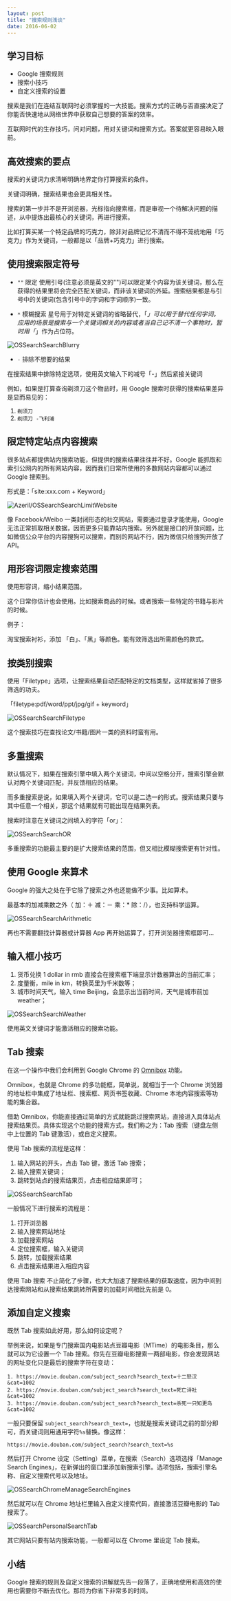 ```yaml
---
layout: post
title: "搜索规则浅谈"
date: 2016-06-02
---
```


## 学习目标

<ul>
<li>Google 搜索规则</li>

<li>搜索小技巧</li>

<li>自定义搜索的设置</li>
</ul>

<p>搜索是我们在连结互联网时必须掌握的一大技能。搜索方式的正确与否直接决定了你能否快速地从网络世界中获取自己想要的答案的效率。</p>

<p>互联网时代的生存技巧，问对问题，用对关键词和搜索方式。答案就更容易映入眼前。</p>  

## 高效搜索的要点 

<p>搜索的关键词力求清晰明确地界定你打算搜索的条件。</p>

<p>关键词明确，搜索结果也会更具相关性。</p>

<p>搜索的第一步并不是开浏览器，光标指向搜索框，而是审视一个待解决问题的描述，从中提炼出最核心的关键词，再进行搜索。</p>

<p>比如打算买某一个特定品牌的巧克力，除非对品牌记忆不清而不得不笼统地用「巧克力」作为关键词，一般都是以「品牌+巧克力」进行搜索。</p>

## 使用搜索限定符号 

<ul>
<li><p><code>""</code> 限定 使用引号(注意必须是英文的"")可以限定某个内容为该关键词，那么在获得的结果里将会完全匹配关键词，而非该关键词的外延。搜索结果都是与引号中的关键词(包含引号中的字词和字词顺序)一致。</p></li>

<li><p><code>*</code> 模糊搜索 星号用于对特定关键词的省略替代，「<em>」可以用于替代任何字词。应用的场景是搜索与一个关键词相关的内容或者当自己记不清一个事物时，暂时用「</em>」作为占位符。</p></li>
</ul>

<p><img class="full-image" src="http://openmindclub.qiniudn.com/Azeril/OSSearchSearchBlurry.png" alt="OSSearchSearchBlurry"></p>

<ul>
<li><code>-</code> 排除不想要的结果 </li>
</ul>

<p>在搜索结果中排除特定选项，使用英文输入下的减号「-」然后紧接关键词</p>

<p>例如，如果是打算查询剃须刀这个物品时，用 Google 搜索时获得的搜索结果差异是显而易见的：</p>

<ol>
<li><code>剃须刀</code></li>

<li><code>剃须刀 -飞利浦</code></li>
</ol>

## 限定特定站点内容搜索 

<p>很多站点都提供站内搜索功能，但提供的搜索结果往往并不好。Google 能抓取和索引公网内的所有网站内容，因而我们日常所使用的多数网站内容都可以通过 Google 搜索到。</p>

<p>形式是：「site:xxx.com + Keyword」</p>

<p><img class="full-image" src="http://openmindclub.qiniudn.com/Azeril/OSSearchSearchLimitWebsite.png" alt="Azeril/OSSearchSearchLimitWebsite"> </p>

<p>像 Facebook/Weibo 一类封闭形态的社交网站，需要通过登录才能使用，Google 无法正常抓取相关数据，因而更多只能靠站内搜索。另外就是接口的开放问题，比如微信公众平台的内容搜狗可以搜索，而别的网站不行，因为微信只给搜狗开放了 API。</p>

## 用形容词限定搜索范围 

<p>使用形容词，缩小结果范围。</p>

<p>这个日常你估计也会使用。比如搜索商品的时候。或者搜索一些特定的书籍与影片的时候。</p>

<p>例子：</p>

<p>淘宝搜索衬衫，添加 「白」、「黑」等颜色。能有效筛选出所需颜色的款式。</p>

## 按类别搜索 

<p>使用「Filetype」选项，让搜索结果自动匹配特定的文档类型，这样就省掉了很多筛选的功夫。</p>

<p>「filetype:pdf/word/ppt/jpg/gif + keyword」 </p>

<p><img class="full-image" src="http://openmindclub.qiniudn.com/Azeril/OSSearchSearchFiletype.png" alt="OSSearchSearchFiletype"></p>

<p>这个搜索技巧在查找论文/书籍/图片一类的资料时蛮有用。</p>

## 多重搜索 

<p>默认情况下，如果在搜索引擎中填入两个关键词，中间以空格分开，搜索引擎会默认对两个关键词匹配，并反馈相应的结果。</p>

<p>而多重搜索是说，如果填入两个关键词，它可以是二选一的形式。搜索结果只要与其中任意一个相关，那这个结果就有可能出现在结果列表。</p>

<p>搜索时注意在关键词之间填入的字符「or」：</p>

<p><img class="full-image" src="http://openmindclub.qiniudn.com/Azeril/OSSearchSearchOR.png" alt="OSSearchSearchOR"></p>

<p>多重搜索的功能最主要的是扩大搜索结果的范围，但又相比模糊搜索更有针对性。</p>

## 使用 Google 来算术 

<p>Google 的强大之处在于它除了搜索之外也还能做不少事。比如算术。</p>

<p>最基本的加减乘数之外（ 加：＋ 减：－ 乘：* 除：/），也支持科学运算。</p>

<p><img class="full-image" src="http://openmindclub.qiniudn.com/Azeril/OSSearchSearchArithmetic.png" alt="OSSearchSearchArithmetic"></p>

<p>再也不需要翻找计算器或计算器 App 再开始运算了，打开浏览器搜索框即可...</p>

## 输入框小技巧 

<ol>
<li>货币兑换 1 dollar in rmb 直接会在搜索框下端显示计数器算出的当前汇率；</li>

<li>度量衡，mile in km，转换英里为千米数等；</li>

<li>城市时间天气，输入 time Beijing，会显示出当前时间，天气是城市前加 weather；</li>
</ol>

<p><img class="full-image" src="http://openmindclub.qiniudn.com/Azeril/OSSearchSearchWeather.png" alt="OSSearchSearchWeather"></p>

<p>使用英文关键词才能激活相应的搜索功能。</p>


## Tab 搜索 

<p>在这一个操作中我们会利用到 Google Chrome 的 <a href="#" onclick="window.open('https://developer.chrome.com/extensions/omnibox','_blank','location=no'); return false" ;="">Omnibox</a> 功能。</p>

<p>Omnibox，也就是 Chrome 的多功能框，简单说，就相当于一个 Chrome 浏览器的地址栏中集成了地址栏、搜索框、网页书签收藏、Chrome 本地内容搜索等功能的集合器。</p>

<p>借助 Omnibox，你能直接通过简单的方式就能跳过搜索网站，直接进入具体站点搜索结果页。具体实现这个功能的搜索方式，我们称之为：Tab 搜索（键盘左侧中上位置的 Tab 键激活），或自定义搜索。</p>

<p>使用 Tab 搜索的流程是这样：</p>

<ol>
<li>输入网站的开头，点击 Tab 键，激活 Tab 搜索；</li>

<li>输入搜索关键词；</li>

<li>跳转到站点的搜索结果页，点击相应结果即可；</li>
</ol>

<p><img class="full-image" src="http://openmindclub.qiniudn.com/Azeril/OSSearchSearchTab.png" alt="OSSearchSearchTab"></p>

<p>一般情况下进行搜索的流程是：</p>

<ol>
<li>打开浏览器</li>
<li>输入搜索网站地址</li>
<li>加载搜索网站</li>
<li>定位搜索框，输入关键词</li>
<li>跳转，加载搜索结果</li>
<li>点击搜索结果进入相应内容</li>
</ol>

<p>使用 Tab 搜索 不止简化了步骤，也大大加速了搜索结果的获取速度，因为中间到达搜索网站和从搜索结果跳转所需要的加载时间相比先前是 0。</p>

## 添加自定义搜索 

<p>既然 Tab 搜索如此好用，那么如何设定呢？</p>

<p>举例来说，如果是专门搜索国内电影站点豆瓣电影（MTime）的电影条目，那么就可以为它设置一个 Tab 搜索。你先在豆瓣电影搜索一两部电影，你会发现网站的网址变化只是最后的搜索字符在变动：</p>

<pre><code>1. https://movie.douban.com/subject_search?search_text=十二怒汉&amp;cat=1002
2. https://movie.douban.com/subject_search?search_text=死亡诗社&amp;cat=1002
3. https://movie.douban.com/subject_search?search_text=杀死一只知更鸟&amp;cat=1002
</code></pre>

<p>一般只要保留 <code>subject_search?search_text=</code>，也就是搜索关键词之前的部分即可，而关键词则用通用字符<code>%s</code>替换。像这样：</p>

<pre><code>https://movie.douban.com/subject_search?search_text=%s
</code></pre>

<p>然后打开 Chrome 设定（Setting）菜单，在搜索（Search）选项选择「Manage Search Engines」，在新弹出的窗口里添加新搜索引擎。选项包括，搜索引擎名称、自定义搜索代号以及地址。</p>

<p><img class="full-image" src="http://openmindclub.qiniudn.com/Azeril/OSSearchChromeManageSearchEngines.png" alt="OSSearchChromeManageSearchEngines"></p>

<p>然后就可以在 Chrome 地址栏里输入自定义搜索代码，直接激活豆瓣电影的 Tab 搜索了。</p>

<p><img class="full-image" src="http://openmindclub.qiniudn.com/Azeril/OSSearchPersonalSearchTab.png" alt="OSSearchPersonalSearchTab"></p>

<p>其它网站只要有站内搜索功能，一般都可以在 Chrome 里设定 Tab 搜索。</p>

## 小结

<p>Google 搜索的规则及自定义搜索的讲解就先告一段落了，正确地使用和高效的使用也需要你不断去优化。那将为你省下非常多的时间。</p>


